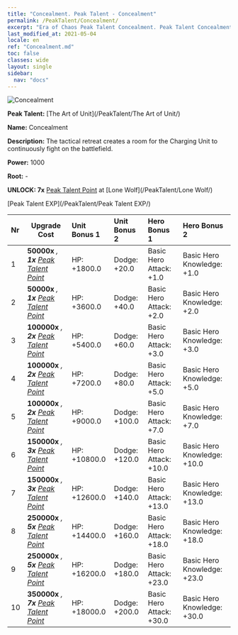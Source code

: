 ```yaml
---
title: "Concealment. Peak Talent - Concealment"
permalink: /PeakTalent/Concealment/
excerpt: "Era of Chaos Peak Talent Concealment. Peak Talent Concealment. Concealment"
last_modified_at: 2021-05-04
locale: en
ref: "Concealment.md"
toc: false
classes: wide
layout: single
sidebar:
  nav: "docs"
---
```


  ![Concealment](/images/pt/talent_2003.png)

  **Peak Talent:** [The Art of Unit](/PeakTalent/The Art of Unit/)

  **Name:** Concealment

  **Description:** The tactical retreat creates a room for the Charging Unit to continuously fight on the battlefield.

  **Power:** 1000

  **Root:** -

  **UNLOCK: 7x** [Peak Talent Point](/Items/con_934/) at [Lone Wolf](/PeakTalent/Lone Wolf/)

  [Peak Talent EXP](/PeakTalent/Peak Talent EXP/)

  | Nr | Upgrade Cost | Unit Bonus 1 | Unit Bonus 2 | Hero Bonus 1 | Hero Bonus 2 |
  |:---|--------------|:-------------|:-------------|:-------------|:-------------|
  | 1 |  **50000x** <i class="fas fa-coins"/>, **1x** [Peak Talent Point](/Items/con_934/) | HP: +1800.0 | Dodge: +20.0 | Basic Hero Attack: +1.0 | Basic Hero Knowledge: +1.0 |
  | 2 |  **50000x** <i class="fas fa-coins"/>, **1x** [Peak Talent Point](/Items/con_934/) | HP: +3600.0 | Dodge: +40.0 | Basic Hero Attack: +2.0 | Basic Hero Knowledge: +2.0 |
  | 3 |  **100000x** <i class="fas fa-coins"/>, **2x** [Peak Talent Point](/Items/con_934/) | HP: +5400.0 | Dodge: +60.0 | Basic Hero Attack: +3.0 | Basic Hero Knowledge: +3.0 |
  | 4 |  **100000x** <i class="fas fa-coins"/>, **2x** [Peak Talent Point](/Items/con_934/) | HP: +7200.0 | Dodge: +80.0 | Basic Hero Attack: +5.0 | Basic Hero Knowledge: +5.0 |
  | 5 |  **100000x** <i class="fas fa-coins"/>, **2x** [Peak Talent Point](/Items/con_934/) | HP: +9000.0 | Dodge: +100.0 | Basic Hero Attack: +7.0 | Basic Hero Knowledge: +7.0 |
  | 6 |  **150000x** <i class="fas fa-coins"/>, **3x** [Peak Talent Point](/Items/con_934/) | HP: +10800.0 | Dodge: +120.0 | Basic Hero Attack: +10.0 | Basic Hero Knowledge: +10.0 |
  | 7 |  **150000x** <i class="fas fa-coins"/>, **3x** [Peak Talent Point](/Items/con_934/) | HP: +12600.0 | Dodge: +140.0 | Basic Hero Attack: +13.0 | Basic Hero Knowledge: +13.0 |
  | 8 |  **250000x** <i class="fas fa-coins"/>, **5x** [Peak Talent Point](/Items/con_934/) | HP: +14400.0 | Dodge: +160.0 | Basic Hero Attack: +18.0 | Basic Hero Knowledge: +18.0 |
  | 9 |  **250000x** <i class="fas fa-coins"/>, **5x** [Peak Talent Point](/Items/con_934/) | HP: +16200.0 | Dodge: +180.0 | Basic Hero Attack: +23.0 | Basic Hero Knowledge: +23.0 |
  | 10 |  **350000x** <i class="fas fa-coins"/>, **7x** [Peak Talent Point](/Items/con_934/) | HP: +18000.0 | Dodge: +200.0 | Basic Hero Attack: +30.0 | Basic Hero Knowledge: +30.0 |

